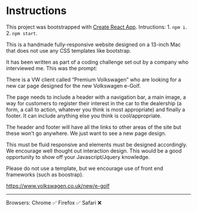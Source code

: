 # Instructions

This project was bootstrapped with [Create React App](https://github.com/facebook/create-react-app).
Intructions: 1. `npm i`. 2. `npm start`.

This is a handmade fully-responsive website designed on a 13-inch Mac that does not use any CSS templates like bootstrap. 

It has been written as part of a coding challenge set out by a company who interviewed me. This was the prompt:

There is a VW client called “Premium Volkswagen” who are looking for a new car page designed for the new Volkswagen e-Golf.

The page needs to include a header with a navigation bar, a main image, a way for customers to register their interest in the car to the dealership (a form, a call to action, whatever you think is most appropriate) and finally a footer. It can include anything else you think is cool/appropriate.

The header and footer will have all the links to other areas of the site but these won’t go anywhere. We just want to see a new page design.

This must be fluid responsive and elements must be designed accordingly. We encourage well thought out interaction design. This would be a good opportunity to show off your Javascript/Jquery knowledge.

Please do not use a template, but we encourage use of front end frameworks (such as boostrap).

https://www.volkswagen.co.uk/new/e-golf 

---

Browsers: Chrome ✅ Firefox ✅ Safari ❌